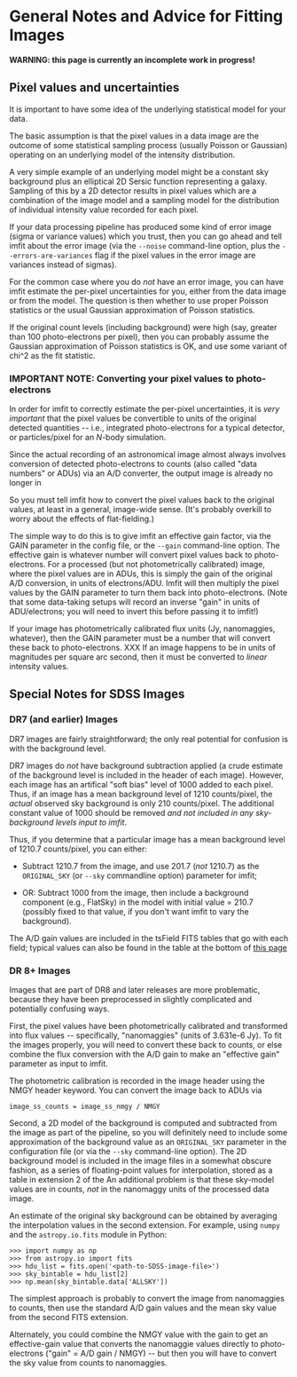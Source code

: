 # General Notes and Advice for Fitting Images

**WARNING: this page is currently an incomplete work in progress!**

## Pixel values and uncertainties

It is important to have some idea of the underlying statistical model
for your data.

The basic assumption is that the pixel values in a data image are the
outcome of some statistical sampling process (usually Poisson or Gaussian)
operating on an underlying model of the intensity distribution. 

A very simple example of an underlying model might be a constant sky
background plus an elliptical 2D Sersic function representing a galaxy.
Sampling of this by a 2D detector results in pixel values which
are a combination of the image model and a sampling model for the
distribution of individual intensity value recorded for each pixel.

If your data processing pipeline has produced some kind of error
image (sigma or variance values) which you trust, then you can go ahead
and tell imfit about the error image (via the `--noise` command-line option,
plus the `--errors-are-variances` flag if the pixel values in the error
image are variances instead of sigmas).

For the common case where you do *not* have an error image, you can have
imfit estimate the per-pixel uncertainties for you, either from the data
image or from the model. The question is then whether to use proper
Poisson statistics or the usual Gaussian approximation of Poisson
statistics.

If the original count levels (including background) were high (say, greater
than 100 photo-electrons per pixel), then you can probably assume the
Gaussian approximation of Poisson statistics is OK, and use some variant
of chi^2 as the fit statistic.


### IMPORTANT NOTE: Converting your pixel values to photo-electrons

In order for imfit to correctly estimate the per-pixel uncertainties, it
is *very important* that the pixel values be convertible to units of the original
detected quantities -- i.e., integrated photo-electrons for a typical
detector, or particles/pixel for an *N*-body simulation.

Since the actual recording of an astronomical image almost always
involves conversion of detected photo-electrons to counts (also called
"data numbers" or ADUs) via an A/D converter, the output image is
already no longer in 

So you must tell imfit how to convert the pixel values back to the
original values, at least in a general, image-wide sense. (It's probably
overkill to worry about the effects of flat-fielding.) 

The simple way to do this is to give imfit an effective gain factor, via
the GAIN parameter in the config file, or the `--gain` command-line
option. The effective gain is whatever number will convert pixel values
back to photo-electrons. For a processed (but not photometrically
calibrated) image, where the pixel values are in ADUs, this is simply
the gain of the original A/D conversion, in units of electrons/ADU.
Imfit will then multiply the pixel values by the GAIN parameter to turn
them back into photo-electrons.  (Note that some data-taking setups will
record an inverse "gain" in units of ADU/electrons; you will need to
invert this before passing it to imfit!)

If your image has photometrically calibrated flux units (Jy,
nanomaggies, whatever), then the GAIN parameter must be a number that
will convert these back to photo-electrons. XXX If an image happens
to be in units of magnitudes per square arc second, then it must be
converted to *linear* intensity values.




## Special Notes for SDSS Images

### DR7 (and earlier) Images

DR7 images are fairly straightforward; the only real potential for confusion
is with the background level.

DR7 images do *not* have background subtraction applied (a crude estimate of
the background level is included in the header of each image). However, each
image has an artifical "soft bias" level of 1000 added to each pixel. Thus,
if an image has a mean background level of 1210 counts/pixel, the *actual*
observed sky background is only 210 counts/pixel. The additional constant value
of 1000 should be removed *and not included in any sky-background levels
input to imfit*.

Thus, if you determine that a particular image has a mean background
level of 1210.7 counts/pixel, you can either:

- Subtract 1210.7 from the image, and use 201.7 (*not* 1210.7) as the
`ORIGINAL_SKY` (or `--sky` commandline option) parameter for
imfit;

- OR: Subtract 1000 from the image, then include a background component (e.g., FlatSky)
in the model with initial value = 210.7 (possibly fixed to that value, if you don't
want imfit to vary the background).

The A/D gain values are included in the tsField FITS tables that go with each
field; typical values can also be found in the table at the bottom of 
[this page](http://data.sdss3.org/datamodel/files/BOSS_PHOTOOBJ/frames/RERUN/RUN/CAMCOL/frame.html)


### DR 8+ Images

Images that are part of DR8 and later releases are more problematic, because
they have been preprocessed in slightly complicated and potentially confusing
ways.

First, the pixel values have been photometrically calibrated and transformed
into flux values -- specifically, "nanomaggies" (units of 3.631e-6 Jy). To fit
the images properly, you will need to convert these back to counts, or
else combine the flux conversion with the A/D gain to make an "effective gain"
parameter as input to imfit.

The photometric calibration is recorded in the image header using the NMGY
header keyword. You can convert the image back to ADUs via

    image_ss_counts = image_ss_nmgy / NMGY

Second, a 2D model of the background is computed and subtracted from the
image as part of the pipeline, so you will definitely need to include
some approximation of the background value as an `ORIGINAL_SKY`
parameter in the configuration file (or via the `--sky` command-line
option). The 2D background model is included in the image files in a
somewhat obscure fashion, as a series of floating-point values for
interpolation, stored as a table in extension 2 of the An additional
problem is that these sky-model values are in counts, *not* in the
nanomaggy units of the processed data image.

An estimate of the original sky background can be obtained by averaging
the interpolation values in the second extension. For example, using
`numpy` and the `astropy.io.fits` module in Python:

    >>> import numpy as np
    >>> from astropy.io import fits
    >>> hdu_list = fits.open('<path-to-SDSS-image-file>')
    >>> sky_bintable = hdu_list[2]
    >>> np.mean(sky_bintable.data['ALLSKY'])


The simplest approach is probably to convert the image from nanomaggies
to counts, then use the standard A/D gain values and the mean sky
value from the second FITS extension. 

Alternately, you could combine the NMGY value with the gain to get an
effective-gain value that converts the nanomaggie values directly to
photo-electrons ("gain" = A/D gain / NMGY) -- but then you will have to
convert the sky value from counts to nanomaggies.

